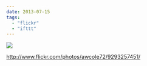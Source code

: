 ```yaml
---
date: 2013-07-15
tags: 
  - "flickr"
  - "ifttt"
---
```


![](http://farm3.staticflickr.com/2828/9293257451_b40595c7b2_b.jpg)  

http://www.flickr.com/photos/awcole72/9293257451/
